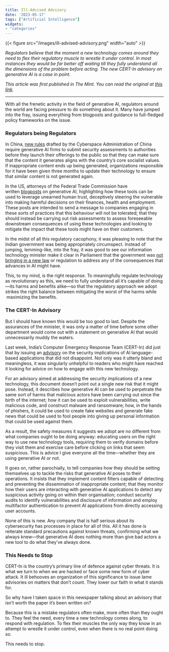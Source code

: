 ```yaml
---
title: Ill-Advised Advisory
date: '2023-05-17'
tags: ["Artificial Intelligence"]
widgets: 
- "categories"
---
```


{{< figure src="/images/ill-advised-advisory.png" width="auto" >}}

*Regulators believe that the moment a new technology comes around they need to flex their regulatory muscle to wrestle it under control. In most instances they would be far better off waiting till they fully understand all the dimensions of the problem before acting. The new CERT-In advisory on generative AI is a case in point.*

<!--more-->
*This article was first published in The Mint. You can read the original at [this link](https://www.livemint.com/opinion/columns/lets-hold-our-horses-on-the-regulation-of-generative-ai-11684259379247.html).*

---

With all the frenetic activity in the field of generative AI, regulators around the world are facing pressure to do something about it. Many have jumped into the fray, issuing everything from blogposts and guidance to full-fledged policy frameworks on the issue.

### Regulators being Regulators

In China, [new rules](https://www.reuters.com/technology/china-releases-draft-measures-managing-generative-artificial-intelligence-2023-04-11/) drafted by the Cyberspace Administration of China require generative AI firms to submit security assessments to authorities before they launch their offerings to the public so that they can make sure that the content it generates aligns with the country’s core socialist values. If inappropriate content ends up being generated, organizations responsible for it have been given three months to update their technology to ensure that similar content is not generated again.

In the US, attorneys of the Federal Trade Commission have written [blogposts](https://www.ftc.gov/business-guidance/blog/2023/05/luring-test-ai-engineering-consumer-trust) on generative AI, highlighting how these tools can be used to leverage unearned human trust, deceptively steering the vulnerable into making harmful decisions on their finances, health and employment. These posts are intended to send a message to companies engaging in these sorts of practices that this behaviour will not be tolerated; that they should instead be carrying out risk assessments to assess foreseeable downstream consequences of using these technologies and looking to mitigate the impact that these tools might have on their customers.

In the midst of all this regulatory cacophony, it was pleasing to note that the Indian government was being appropriately circumspect. Instead of jumping, lemming-like, into the fray, it was good to see our information technology minister make it clear in Parliament that the government was [not bringing in a new law](https://www.businesstoday.in/technology/news/story/no-regulations-for-artificial-intelligence-in-india-it-minister-ashwini-vaishnaw-376298-2023-04-06) or regulation to address any of the consequences that advances in AI might have.

This, to my mind, is the right response. To meaningfully regulate technology as revolutionary as this, we need to fully understand all it’s capable of doing—its harms and benefits alike—so that the regulatory approach we adopt strikes the right balance between mitigating the worst of the harms while  maximizing the benefits.

### The CERT-In Advisory

But I should have known this would be too good to last. Despite the assurances of the minister, it was only a matter of time before some other department would come out with a statement on generative AI that would unnecessarily muddy the waters.

Last week, India’s Computer Emergency Response Team (CERT-In) did just that by issuing an [advisory](https://www.cert-in.org.in/s2cMainServlet?pageid=PUBVLNOTES02&VLCODE=CIAD-2023-0015) on the security implications of AI language-based applications that did not disappoint. Not only was it utterly bland and meaningless, it was singularly unhelpful to readers who might have reached it looking for advice on how to engage with this new technology.

For an advisory aimed at addressing the security implications of a new technology, this document doesn’t point out a single new risk that it might pose. Instead, it describes how generative AI can be used to perpetrate the same sort of harms that malicious actors have been carrying out since the birth of the internet; how it can be used to exploit vulnerabilities, write malicious code, and construct malware and ransomware; how, in the hands of phishers, it could be used to create fake websites and generate fake news that could be used to fool people into giving up personal information that could be used against them.

As a result, the safety measures it suggests we adopt are no different from what companies ought to be doing anyway: educating users on the right way to use new technology tools, requiring them to verify domains before they visit them and exercise care before clicking on links that seem suspicious. This is advice I give everyone all the time—whether they are using generative AI or not.

It goes on, rather parochially, to tell companies how they should be setting themselves up to tackle the risks that generative AI poses to their operations. It insists that they implement content filters capable of detecting and preventing the dissemination of inappropriate content; that they monitor how their users are interacting with generative AI applications to detect any suspicious activity going on within their organisation; conduct security audits to identify vulnerabilities and disclosure of information and employ multifactor authentication to prevent AI applications from directly accessing user accounts.

None of this is new. Any company that is half serious about its cybersecurity has processes in place for all of this. All it has done is reiterate standard precautions against known threats, confirming what we always knew—that generative AI does nothing more than give bad actors a new tool to do what they’ve always done.

### This Needs to Stop

CERT-In is the country’s primary line of defence against cyber threats. It is what we turn to when we are hacked or face some new form of cyber attack. It ill behooves an organization of this significance to issue lame advisories on matters that don’t count. They lower our faith in what it stands for.

So why have I taken space in this newspaper talking about an advisory that isn’t worth the paper it’s been written on?

Because this is a mistake regulators often make, more often than they ought to. They feel the need, every time a new technology comes along, to respond with regulation. To flex their muscles the only way they know in an attempt to wrestle it under control, even when there is no real point doing so.

This needs to stop.
